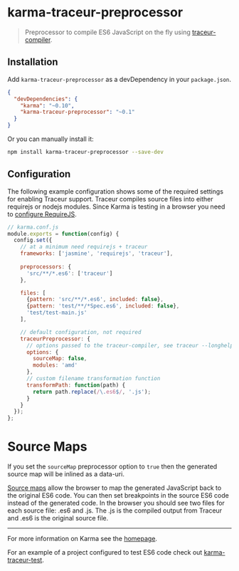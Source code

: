 # karma-traceur-preprocessor

> Preprocessor to compile ES6 JavaScript on the fly using [traceur-compiler].

## Installation

Add `karma-traceur-preprocessor` as a devDependency in your `package.json`.
```json
{
  "devDependencies": {
    "karma": "~0.10",
    "karma-traceur-preprocessor": "~0.1"
  }
}
```

Or you can manually install it:
```bash
npm install karma-traceur-preprocessor --save-dev
```

## Configuration
The following example configuration shows some of the required settings for enabling Traceur support.  Traceur compiles source files into either requirejs or nodejs modules.  Since Karma is testing in a browser you need to [configure RequireJS][configure-requirejs].

```js
// karma.conf.js
module.exports = function(config) {
  config.set({
    // at a minimum need requirejs + traceur
    frameworks: ['jasmine', 'requirejs', 'traceur'],
    
    preprocessors: {
      'src/**/*.es6': ['traceur']
    },

    files: [
      {pattern: 'src/**/*.es6', included: false},
      {pattern: 'test/**/*Spec.es6', included: false},
      'test/test-main.js'
    ],

    // default configuration, not required    
    traceurPreprocessor: {
      // options passed to the traceur-compiler, see traceur --longhelp for list of options
      options: {
        sourceMap: false,
        modules: 'amd'
      },
      // custom filename transformation function
      transformPath: function(path) {
        return path.replace(/\.es6$/, '.js');
      }
    }
  });
};
```

# Source Maps
If you set the `sourceMap`  preprocessor option to `true` then the generated source map will be inlined as a data-uri.

[Source maps][source-map-overview] allow the browser to map the generated JavaScript back to the original ES6 code. You can then set breakpoints
in the source ES6 code instead of the generated code.  In the browser you should see two files for each source file: <name>.es6 and <name>.js.
The <name>.js is the compiled output from Traceur and <name>.es6 is the original source file.

----

For more information on Karma see the [homepage].  

For an example of a project configured to test ES6 code check out [karma-traceur-test].


[homepage]: http://karma-runner.github.com
[traceur-compiler]: https://github.com/google/traceur-compiler
[karma-traceur-test]: https://github.com/tpodom/karma-traceur-test
[source-map-overview]: https://hacks.mozilla.org/2013/05/compiling-to-javascript-and-debugging-with-source-maps/
[configure-requirejs]: http://karma-runner.github.io/0.10/plus/requirejs.html
